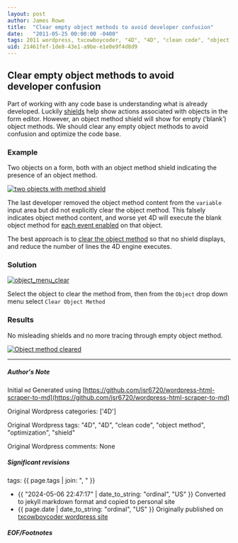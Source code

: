 ```yaml
---
layout: post
author: James Rowe
title:  "Clear empty object methods to avoid developer confusion"
date:   "2011-05-25 00:00:00 -0400"
tags: 2011 wordpress, txcowboycoder, "4D", "4D", "clean code", "object method", "optimization", "shield"
uid: 21461fef-1de8-43e1-a9be-e1e0e9f4d8d9
---
```



## Clear empty object methods to avoid developer confusion


Part of working with any code base is understanding what is already developed. Luckily [shields](http://kb.4d.com/search/assetid=37121) help show actions associated with objects in the form editor. However, an object method shield will show for empty (‘blank’) object methods. We should clear any empty object methods to avoid confusion and optimize the code base.


### Example


Two objects on a form, both with an object method shield indicating the presence of an object method.


[![two objects with method shield](https://txcowboycoder.files.wordpress.com/2011/05/object_methods.png?w=500 "object_methods")](http://txcowboycoder.files.wordpress.com/2011/05/object_methods.png)


The last developer removed the object method content from the `variable` input area but did not explicitly clear the object method. This falsely indicates object method content, and worse yet 4D will execute the blank object method for [each event enabled](http://txcowboycoder.wordpress.com/2011/05/02/toggle-off-4d-form-events-for-easier-debugging/ "Toggle off 4D form events for easier debugging") on that object.


The best approach is to [clear the object method](http://kb.4d.com/search/assetid=33479 "4D Tech Tip - Clear Object Method") so that no shield displays, and reduce the number of lines the 4D engine executes.


### Solution


[![](https://txcowboycoder.files.wordpress.com/2011/05/object_menu_clear.png?w=500 "object_menu_clear")](http://txcowboycoder.files.wordpress.com/2011/05/object_menu_clear.png)  

 Select the object to clear the method from, then from the `Object` drop down menu select `Clear Object Method`


### Results


No misleading shields and no more tracing through empty object method.  

[![Object method cleared](https://txcowboycoder.files.wordpress.com/2011/05/object_cleared.png?w=500 "object_cleared")](http://txcowboycoder.files.wordpress.com/2011/05/object_cleared.png)




---

##### Author's Note

Initial `md` Generated using [https://github.com/jsr6720/wordpress-html-scraper-to-md](https://github.com/jsr6720/wordpress-html-scraper-to-md)

Original Wordpress categories: ['4D']

Original Wordpress tags: "4D", "4D", "clean code", "object method", "optimization", "shield"

Original Wordpress comments: None

##### Significant revisions

tags: {{ page.tags | join: ", " }} <!-- todo move this somewhere -->

- {{ "2024-05-06 22:47:17" | date_to_string: "ordinal", "US" }} Converted to jekyll markdown format and copied to personal site
- {{ page.date | date_to_string: "ordinal", "US" }} Originally published on [txcowboycoder wordpress site](https://txcowboycoder.wordpress.com/2011/05/25/clear-empty-object-methods-to-avoid-developer-confusion/)

##### EOF/Footnotes

